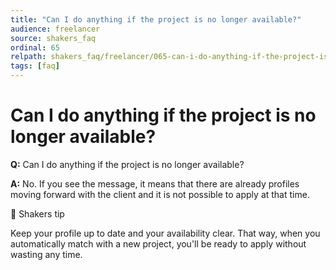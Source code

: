 ```yaml
---
title: "Can I do anything if the project is no longer available?"
audience: freelancer
source: shakers_faq
ordinal: 65
relpath: shakers_faq/freelancer/065-can-i-do-anything-if-the-project-is-no-longer-available.md
tags: [faq]
---
```


# Can I do anything if the project is no longer available?

**Q:** Can I do anything if the project is no longer available?

**A:** No. If you see the message, it means that there are already profiles moving forward with the client and it is not possible to apply at that time.

💬 Shakers tip

Keep your profile up to date and your availability clear. That way, when you automatically match with a new project, you'll be ready to apply without wasting any time.
